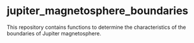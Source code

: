 # jupiter_magnetosphere_boundaries
This repository contains functions to determine the characteristics of the boundaries of Jupiter magnetosphere.
